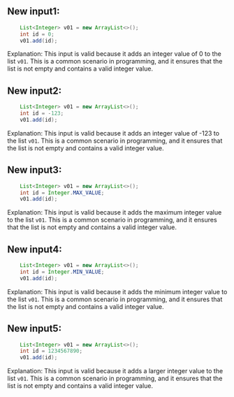 ## New input1:
```java
    List<Integer> v01 = new ArrayList<>();
    int id = 0;
    v01.add(id);
```
Explanation: This input is valid because it adds an integer value of 0 to the list `v01`. This is a common scenario in programming, and it ensures that the list is not empty and contains a valid integer value.

## New input2:
```java
    List<Integer> v01 = new ArrayList<>();
    int id = -123;
    v01.add(id);
```
Explanation: This input is valid because it adds an integer value of -123 to the list `v01`. This is a common scenario in programming, and it ensures that the list is not empty and contains a valid integer value.

## New input3:
```java
    List<Integer> v01 = new ArrayList<>();
    int id = Integer.MAX_VALUE;
    v01.add(id);
```
Explanation: This input is valid because it adds the maximum integer value to the list `v01`. This is a common scenario in programming, and it ensures that the list is not empty and contains a valid integer value.

## New input4:
```java
    List<Integer> v01 = new ArrayList<>();
    int id = Integer.MIN_VALUE;
    v01.add(id);
```
Explanation: This input is valid because it adds the minimum integer value to the list `v01`. This is a common scenario in programming, and it ensures that the list is not empty and contains a valid integer value.

## New input5:
```java
    List<Integer> v01 = new ArrayList<>();
    int id = 1234567890;
    v01.add(id);
```
Explanation: This input is valid because it adds a larger integer value to the list `v01`. This is a common scenario in programming, and it ensures that the list is not empty and contains a valid integer value.
